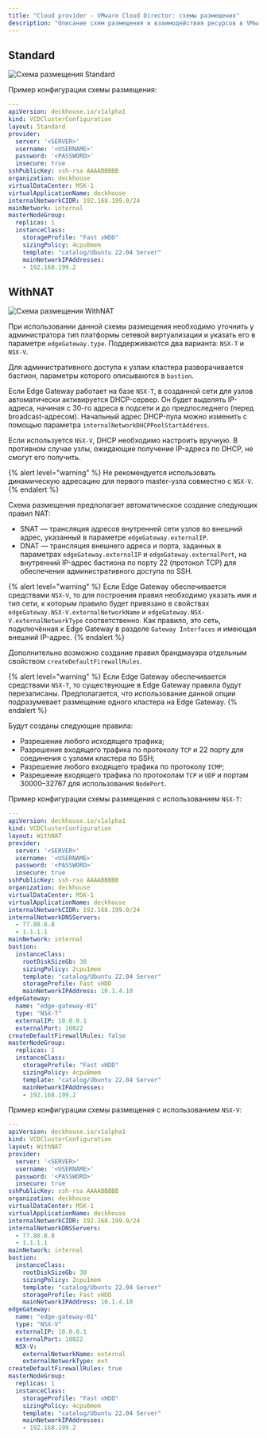 ```yaml
---
title: "Cloud provider - VMware Cloud Director: схемы размещения"
description: "Описание схем размещения и взаимодействия ресурсов в VMware Cloud Director при работе облачного провайдера Deckhouse."
---
```


## Standard

![Схема размещения Standard](../../images/cloud-provider-vcd/vcd-standard.png)
<!--- Исходник: https://www.figma.com/design/T3ycFB7P6vZIL359UJAm7g/%D0%98%D0%BA%D0%BE%D0%BD%D0%BA%D0%B8-%D0%B8-%D1%81%D1%85%D0%B5%D0%BC%D1%8B?node-id=995-11247&t=IvETjbByf1MSQzcm-0 --->

Пример конфигурации схемы размещения:

```yaml
---
apiVersion: deckhouse.io/v1alpha1
kind: VCDClusterConfiguration
layout: Standard
provider:
  server: '<SERVER>'
  username: '<USERNAME>'
  password: '<PASSWORD>'
  insecure: true
sshPublicKey: ssh-rsa AAAABBBBB
organization: deckhouse
virtualDataCenter: MSK-1
virtualApplicationName: deckhouse
internalNetworkCIDR: 192.168.199.0/24
mainNetwork: internal
masterNodeGroup:
  replicas: 1
  instanceClass:
    storageProfile: "Fast vHDD"
    sizingPolicy: 4cpu8mem
    template: "catalog/Ubuntu 22.04 Server"
    mainNetworkIPAddresses:
    - 192.168.199.2
```

## WithNAT

![Схема размещения WithNAT](../../images/cloud-provider-vcd/vcd-standardwithnetwork.png)

При использовании данной схемы размещения необходимо уточнить у администратора тип платформы сетевой виртуализации и указать его в параметре `edgeGateway.type`. Поддерживаются два варианта: `NSX-T` и `NSX-V`.

Для административного доступа к узлам кластера разворачивается бастион, параметры которого описываются в `bastion`.

Если Edge Gateway работает на базе `NSX-T`, в созданной сети для узлов автоматически активируется DHCP-сервер. Он будет выделять IP-адреса, начиная с 30-го адреса в подсети и до предпоследнего (перед broadcast-адресом). Начальный адрес DHCP-пула можно изменить с помощью параметра `internalNetworkDHCPPoolStartAddress`.

Если используется `NSX-V`, DHCP необходимо настроить вручную. В противном случае узлы, ожидающие получение IP-адреса по DHCP, не смогут его получить.

{% alert level="warning" %}
Не рекомендуется использовать динамическую адресацию для первого master-узла совместно с `NSX-V`.
{% endalert %}

Схема размещения предполагает автоматическое создание следующих правил NAT:

- SNAT — трансляция адресов внутренней сети узлов во внешний адрес, указанный в параметре `edgeGateway.externalIP`.
- DNAT — трансляция внешнего адреса и порта, заданных в параметрах `edgeGateway.externalIP` и `edgeGateway.externalPort`, на внутренний IP-адрес бастиона по порту 22 (протокол TCP) для обеспечения административного доступа по SSH.

{% alert level="warning" %}
Если Edge Gateway обеспечивается средствами `NSX-V`, то для построения правил необходимо указать имя и тип сети, к которым правило будет привязано в свойствах `edgeGateway.NSX-V.externalNetworkName` и `edgeGateway.NSX-V.externalNetworkType` соответственно. Как правило, это сеть, подключённая к Edge Gateway в разделе `Gateway Interfaces` и имеющая внешний IP-адрес.
{% endalert %}

Дополнительно возможно создание правил брандмауэра отдельным свойством `createDefaultFirewallRules`.

{% alert level="warning" %}
Если Edge Gateway обеспечивается средствами `NSX-T`, то существующие в Edge Gateway правила будут перезаписаны. Предполагается, что использование данной опции подразумевает размещение одного кластера на Edge Gateway.
{% endalert %}

Будут созданы следующие правила:

- Разрешение любого исходящего трафика;
- Разрешение входящего трафика по протоколу `TCP` и 22 порту для соединения с узлами кластера по SSH;
- Разрешение любого входящего трафика по протоколу `ICMP`;
- Разрешение входящего трафика по протоколам `TCP` и `UDP` и портам 30000–32767 для использования `NodePort`.

Пример конфигурации схемы размещения с использованием `NSX-T`:

```yaml
---
apiVersion: deckhouse.io/v1alpha1
kind: VCDClusterConfiguration
layout: WithNAT
provider:
  server: '<SERVER>'
  username: '<USERNAME>'
  password: '<PASSWORD>'
  insecure: true
sshPublicKey: ssh-rsa AAAABBBBB
organization: deckhouse
virtualDataCenter: MSK-1
virtualApplicationName: deckhouse
internalNetworkCIDR: 192.168.199.0/24
internalNetworkDNSServers:
  - 77.88.8.8
  - 1.1.1.1
mainNetwork: internal
bastion:
  instanceClass:
    rootDiskSizeGb: 30
    sizingPolicy: 2cpu1mem
    template: "catalog/Ubuntu 22.04 Server"
    storageProfile: Fast vHDD
    mainNetworkIPAddress: 10.1.4.10
edgeGateway:
  name: "edge-gateway-01"
  type: "NSX-T"
  externalIP: 10.0.0.1
  externalPort: 10022
createDefaultFirewallRules: false
masterNodeGroup:
  replicas: 1
  instanceClass:
    storageProfile: "Fast vHDD"
    sizingPolicy: 4cpu8mem
    template: "catalog/Ubuntu 22.04 Server"
    mainNetworkIPAddresses:
    - 192.168.199.2
```

Пример конфигурации схемы размещения с использованием `NSX-V`:

```yaml
---
apiVersion: deckhouse.io/v1alpha1
kind: VCDClusterConfiguration
layout: WithNAT
provider:
  server: '<SERVER>'
  username: '<USERNAME>'
  password: '<PASSWORD>'
  insecure: true
sshPublicKey: ssh-rsa AAAABBBBB
organization: deckhouse
virtualDataCenter: MSK-1
virtualApplicationName: deckhouse
internalNetworkCIDR: 192.168.199.0/24
internalNetworkDNSServers:
  - 77.88.8.8
  - 1.1.1.1
mainNetwork: internal
bastion:
  instanceClass:
    rootDiskSizeGb: 30
    sizingPolicy: 2cpu1mem
    template: "catalog/Ubuntu 22.04 Server"
    storageProfile: Fast vHDD
    mainNetworkIPAddress: 10.1.4.10
edgeGateway:
  name: "edge-gateway-01"
  type: "NSX-V"
  externalIP: 10.0.0.1
  externalPort: 10022
  NSX-V:
    externalNetworkName: external
    externalNetworkType: ext
createDefaultFirewallRules: true
masterNodeGroup:
  replicas: 1
  instanceClass:
    storageProfile: "Fast vHDD"
    sizingPolicy: 4cpu8mem
    template: "catalog/Ubuntu 22.04 Server"
    mainNetworkIPAddresses:
    - 192.168.199.2
```
